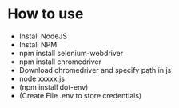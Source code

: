 # How to use
- Install NodeJS
- Install NPM
- npm install selenium-webdriver
- npm install chromedriver
- Download chromedriver and specify path in js
- node xxxxx.js
- (npm install dot-env)
- (Create File .env to store credentials)
